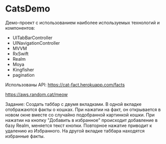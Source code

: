 # CatsDemo
Демо-проект с использованием наиболее используемых технологий и компонентов:

- UITabBarController
- UINavigationController
- MVVM
- RxSwift
- Realm
- Moya
- Kingfisher
- pagination

Использованы API:
https://cat-fact.herokuapp.com/facts

https://aws.random.cat/meow

Задание: Создать таббар с двумя вкладками. В одной вкладке отображаются факты о кошках. 
При нажатии на факт, он открывается в новом окне вместе со случайно подобранной картинкой кошки. 
При нажатии на кнопку "Добавить в избранное" происходит добавление в базу Realm, меняется текст кнопки. 
Повторное нажатие приводит к удалению из Избранного.
На другой вкладке таббара находятся избранные факты.
